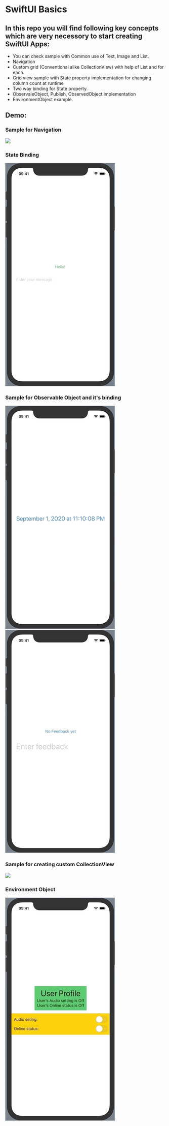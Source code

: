# SwiftUI Basics

## In this repo you will find following key concepts which are very necessory to start creating SwiftUI Apps: 
- You can check sample with Common use of Text, Image and List.
- Navigation 
- Custom grid (Conventional alike CollectionView) with help of List and for each. 
- Grid view sample with State property implementation for changing column count at runtime
- Two way binding for State property.
- ObservaleObject, Publish, ObservedObject implementation
- EnvironmentObject example.

## Demo:

### Sample for Navigation
![](Demo/NavigationDemo.gif)

### State Binding
![](Demo/StateBinding.gif)

### Sample for Observable Object and it's binding
 ![](Demo/ObservedObjectDemo.gif)
 ![](Demo/ObserveObjectDemo.gif)

### Sample for creating custom CollectionView
 ![](Demo/GridViewDemo.gif)

### Environment Object
![](Demo/EnvironmentObjectDemo.gif)

